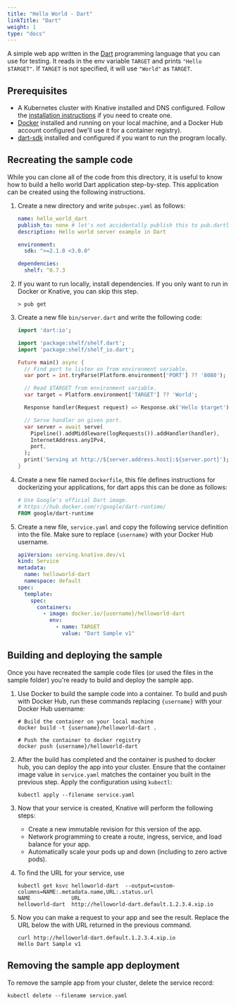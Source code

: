 ```yaml
---
title: "Hello World - Dart"
linkTitle: "Dart"
weight: 1
type: "docs"
---
```


A simple web app written in the [Dart](https://www.dart.dev) programming language
that you can use for testing. It reads in the env variable `TARGET` and prints
`"Hello $TARGET"`. If `TARGET` is not specified, it will use `"World"` as
`TARGET`.

## Prerequisites

- A Kubernetes cluster with Knative installed and DNS configured. Follow the
  [installation instructions](../../../../docs/install/README.md) if you need to create
  one.
- [Docker](https://www.docker.com) installed and running on your local machine,
  and a Docker Hub account configured (we'll use it for a container registry).
- [dart-sdk](https://www.dart.dev/tools/sdk#install) installed and
  configured if you want to run the program locally.

## Recreating the sample code

While you can clone all of the code from this directory, it is useful to know
how to build a hello world Dart application step-by-step. This application can
be created using the following instructions.

1. Create a new directory and write `pubspec.yaml` as follows:

   ```yaml
   name: hello_world_dart
   publish_to: none # let's not accidentally publish this to pub.dartlang.org
   description: Hello world server example in Dart

   environment:
     sdk: ">=2.1.0 <3.0.0"

   dependencies:
     shelf: ^0.7.3
   ```

2. If you want to run locally, install dependencies. If you only want to run in
   Docker or Knative, you can skip this step.

   ```shell
   > pub get
   ```

3. Create a new file `bin/server.dart` and write the following code:

   ```dart
   import 'dart:io';

   import 'package:shelf/shelf.dart';
   import 'package:shelf/shelf_io.dart';

   Future main() async {
     // Find port to listen on from environment variable.
     var port = int.tryParse(Platform.environment['PORT'] ?? '8080');

     // Read $TARGET from environment variable.
     var target = Platform.environment['TARGET'] ?? 'World';

     Response handler(Request request) => Response.ok('Hello $target');

     // Serve handler on given port.
     var server = await serve(
       Pipeline().addMiddleware(logRequests()).addHandler(handler),
       InternetAddress.anyIPv4,
       port,
     );
     print('Serving at http://${server.address.host}:${server.port}');
   }
   ```

4. Create a new file named `Dockerfile`, this file defines instructions for
   dockerizing your applications, for dart apps this can be done as follows:

   ```Dockerfile
   # Use Google's official Dart image.
   # https://hub.docker.com/r/google/dart-runtime/
   FROM google/dart-runtime
   ```

5. Create a new file, `service.yaml` and copy the following service definition
   into the file. Make sure to replace `{username}` with your Docker Hub
   username.

   ```yaml
   apiVersion: serving.knative.dev/v1
   kind: Service
   metadata:
     name: helloworld-dart
     namespace: default
   spec:
     template:
       spec:
         containers:
           - image: docker.io/{username}/helloworld-dart
             env:
               - name: TARGET
                 value: "Dart Sample v1"
   ```

## Building and deploying the sample

Once you have recreated the sample code files (or used the files in the sample
folder) you're ready to build and deploy the sample app.

1. Use Docker to build the sample code into a container. To build and push with
   Docker Hub, run these commands replacing `{username}` with your Docker Hub
   username:

   ```shell
   # Build the container on your local machine
   docker build -t {username}/helloworld-dart .

   # Push the container to docker registry
   docker push {username}/helloworld-dart
   ```

1. After the build has completed and the container is pushed to docker hub, you
   can deploy the app into your cluster. Ensure that the container image value
   in `service.yaml` matches the container you built in the previous step. Apply
   the configuration using `kubectl`:

   ```shell
   kubectl apply --filename service.yaml
   ```

1. Now that your service is created, Knative will perform the following steps:

   - Create a new immutable revision for this version of the app.
   - Network programming to create a route, ingress, service, and load balance
     for your app.
   - Automatically scale your pods up and down (including to zero active pods).

1. To find the URL for your service, use

   ```
   kubectl get ksvc helloworld-dart  --output=custom-columns=NAME:.metadata.name,URL:.status.url
   NAME             URL
   helloworld-dart  http://helloworld-dart.default.1.2.3.4.xip.io
   ```

1. Now you can make a request to your app and see the result. Replace
   the URL below the with URL returned in the previous command.

   ```shell
   curl http://helloworld-dart.default.1.2.3.4.xip.io
   Hello Dart Sample v1
   ```

## Removing the sample app deployment

To remove the sample app from your cluster, delete the service record:

```shell
kubectl delete --filename service.yaml
```
